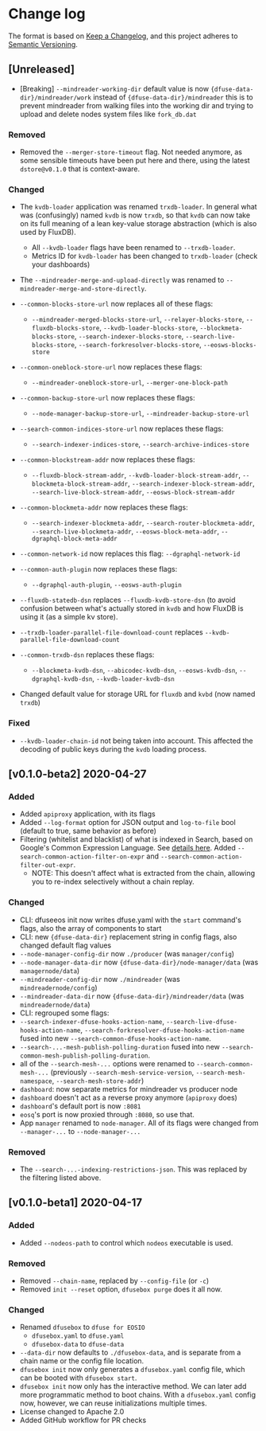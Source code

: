 # Change log

The format is based on [Keep a Changelog](https://keepachangelog.com/en/1.0.0/),
and this project adheres to [Semantic Versioning](https://semver.org/spec/v2.0.0.html).

## [Unreleased]
* [Breaking] `--mindreader-working-dir` default value is now `{dfuse-data-dir}/mindreader/work` instead of `{dfuse-data-dir}/mindreader` this is to prevent mindreader from walking files into the working dir and trying to upload and delete nodes system files like `fork_db.dat`

### Removed

* Removed the `--merger-store-timeout` flag.  Not needed anymore, as some sensible timeouts have been put here and there, using the latest `dstore@v0.1.0` that is context-aware.

### Changed

* The `kvdb-loader` application was renamed `trxdb-loader`. In general what was (confusingly) named `kvdb` is now `trxdb`, so that `kvdb` can now take on its full meaning of a lean key-value storage abstraction (which is also used by FluxDB).
   * All `--kvdb-loader` flags have been renamed to `--trxdb-loader`.
   * Metrics ID for `kvdb-loader` has been changed to `trxdb-loader` (check your dashboards)
* The `--mindreader-merge-and-upload-directly` was renamed to `--mindreader-merge-and-store-directly`.
* `--common-blocks-store-url` now replaces all of these flags:
    * `--mindreader-merged-blocks-store-url`, `--relayer-blocks-store`, `--fluxdb-blocks-store`, `--kvdb-loader-blocks-store`, `--blockmeta-blocks-store`, `--search-indexer-blocks-store`, `--search-live-blocks-store`, `--search-forkresolver-blocks-store`, `--eosws-blocks-store`
* `--common-oneblock-store-url` now replaces these flags:
    *  `--mindreader-oneblock-store-url`, `--merger-one-block-path`
* `--common-backup-store-url` now replaces these flags:
    * `--node-manager-backup-store-url`, `--mindreader-backup-store-url`
* `--search-common-indices-store-url` now replaces these flags:
    * `--search-indexer-indices-store`, `--search-archive-indices-store`
* `--common-blockstream-addr` now replaces these flags:
    * `--fluxdb-block-stream-addr`, `--kvdb-loader-block-stream-addr`, `--blockmeta-block-stream-addr`, `--search-indexer-block-stream-addr`, `--search-live-block-stream-addr`, `--eosws-block-stream-addr`
* `--common-blockmeta-addr` now replaces these flags:
    * `--search-indexer-blockmeta-addr`, `--search-router-blockmeta-addr`, `--search-live-blockmeta-addr`, `--eosws-block-meta-addr`, `--dgraphql-block-meta-addr`
* `--common-network-id` now replaces this flag: `--dgraphql-network-id`
* `--common-auth-plugin` now replaces these flags:
    * `--dgraphql-auth-plugin`, `--eosws-auth-plugin`
* `--fluxdb-statedb-dsn` replaces `--fluxdb-kvdb-store-dsn` (to avoid confusion between what's actually stored in `kvdb` and how FluxDB is using it (as a simple kv store).
* `--trxdb-loader-parallel-file-download-count` replaces `--kvdb-parallel-file-download-count`
* `--common-trxdb-dsn` replaces these flags:
    * `--blockmeta-kvdb-dsn`, `--abicodec-kvdb-dsn`, `--eosws-kvdb-dsn`, `--dgraphql-kvdb-dsn`, `--kvdb-loader-kvdb-dsn`

* Changed default value for storage URL for `fluxdb` and `kvbd` (now named `trxdb`)

### Fixed

* `--kvdb-loader-chain-id` not being taken into account. This affected the decoding of public keys during the `kvdb` loading process.


## [v0.1.0-beta2] 2020-04-27

### Added
* Added `apiproxy` application, with its flags
* Added `--log-format` option for JSON output and `log-to-file` bool (default to true, same behavior as before)
* Filtering (whitelist and blacklist) of what is indexed in Search, based on Google's Common Expression Language.  See [details here](./search/README.md). Added `--search-common-action-filter-on-expr` and `--search-common-action-filter-out-expr`.
    * NOTE: This doesn't affect what is extracted from the chain, allowing you to re-index selectively without a chain replay.

### Changed
* CLI: dfuseeos init now writes dfuse.yaml with the `start` command's flags, also the array of components to start
* CLI: new `{dfuse-data-dir}` replacement string in config flags, also changed default flag values
 * `--node-manager-config-dir` now `./producer` (was `manager/config`)
 * `--node-manager-data-dir` now `{dfuse-data-dir}/node-manager/data` (was `managernode/data`)
 * `--mindreader-config-dir` now `./mindreader` (was `mindreadernode/config`)
 * `--mindreader-data-dir` now `{dfuse-data-dir}/mindreader/data` (was `mindreadernode/data`)
* CLI: regrouped some flags:
 * `--search-indexer-dfuse-hooks-action-name`, `--search-live-dfuse-hooks-action-name`, `--search-forkresolver-dfuse-hooks-action-name` fused into new `--search-common-dfuse-hooks-action-name`.
 * `--search-...-mesh-publish-polling-duration` fused into new `--search-common-mesh-publish-polling-duration`.
 * all of the `--search-mesh-...` options were renamed to `--search-common-mesh-...` (previously `--search-mesh-service-version`, `--search-mesh-namespace`, `--search-mesh-store-addr`)
* `dashboard`: now separate metrics for mindreader vs producer node
* `dashboard` doesn't act as a reverse proxy anymore (`apiproxy` does)
* `dashboard`'s default port is now `:8081`
* `eosq`'s port is now proxied through `:8080`, so use that.
* App `manager` renamed to `node-manager`. All of its flags were changed from `--manager-...` to `--node-manager-...`

### Removed
* The `--search-...-indexing-restrictions-json`.  This was replaced by the filtering listed above.

## [v0.1.0-beta1] 2020-04-17

### Added
* Added `--nodeos-path` to control which `nodeos` executable is used.

### Removed
* Removed `--chain-name`, replaced by `--config-file` (or `-c`)
* Removed `init --reset` option, `dfusebox purge` does it all now.

### Changed
* Renamed `dfusebox` to `dfuse for EOSIO`
  * `dfusebox.yaml` to `dfuse.yaml`
  * `dfusebox-data` to `dfuse-data`
* `--data-dir` now defaults to `./dfusebox-data`, and is separate from a chain name or the config file location.
* `dfusebox init` now only generates a `dfusebox.yaml` config file, which can be booted with `dfusebox start`.
* `dfusebox init` now only has the interactive method. We can later add more programmatic method to boot chains.  With a `dfusebox.yaml` config now, however, we can reuse initializations multiple times.
* License changed to Apache 2.0
* Added GitHub workflow for PR checks
